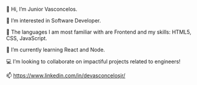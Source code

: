 👋 Hi, I’m Junior Vasconcelos.

👀 I’m interested in Software Developer.

🐍 The languages I am most familiar with are Frontend and my skills: HTML5, CSS, JavaScript.

🌱 I’m currently learning React and Node.

💻 I’m looking to collaborate on impactiful projects related to engineers!

📫 https://www.linkedin.com/in/devasconcelosjr/
